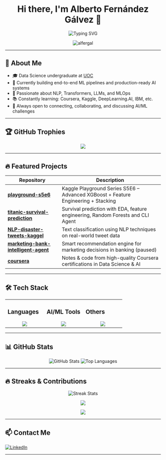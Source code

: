 <h1 align="center">Hi there, I'm Alberto Fernández Gálvez 👋</h1>

<p align="center">
  <img src="https://readme-typing-svg.herokuapp.com?font=Fira+Code&duration=3000&pause=1000&center=true&vCenter=true&width=435&lines=Aspiring+Data+Scientist;Machine+Learning+%7C+AI+%7C+NLP+%7C+LLMs;Kaggle+Competitor+%7C+Full-time+Learner" alt="Typing SVG" />
</p>

<p align="center">
  <img src="https://komarev.com/ghpvc/?username=alfergal&label=Profile%20views&color=0e75b6&style=flat" alt="alfergal" />
</p>

---

## 🧠 About Me

- 🎓 Data Science undergraduate at [UOC](https://www.uoc.edu/)
- 🧪 Currently building end-to-end ML pipelines and production-ready AI systems
- 🤖 Passionate about NLP, Transformers, LLMs, and MLOps
- 📚 Constantly learning: Coursera, Kaggle, DeepLearning.AI, IBM, etc.
- 💬 Always open to connecting, collaborating, and discussing AI/ML challenges

---

## 🏆 GitHub Trophies

<p align="center">
  <a href="https://github.com/ryo-ma/github-profile-trophy">
    <img src="https://github-profile-trophy.vercel.app/?username=alfergal&theme=flat&no-frame=true" />
  </a>
</p>

---

## 🔥 Featured Projects

| Repository | Description |
|------------|-------------|
| [**playground-s5e6**](https://github.com/alfergal/playground-s5e6) | Kaggle Playground Series S5E6 – Advanced XGBoost + Feature Engineering + Stacking |
| [**titanic-survival-prediction**](https://github.com/alfergal/titanic-survival-prediction) | Survival prediction with EDA, feature engineering, Random Forests and CLI Agent |
| [**NLP-disaster-tweets-kaggel**](https://github.com/alfergal/NLP-disaster-tweets-kaggel) | Text classification using NLP techniques on real-world tweet data |
| [**marketing-bank-intelligent-agent**](https://github.com/alfergal/marketing-bank-intelligent-agent) | Smart recommendation engine for marketing decisions in banking (paused) |
| [**coursera**](https://github.com/alfergal/coursera) | Notes & code from high-quality Coursera certifications in Data Science & AI |

---

## 🛠️ Tech Stack

<table><tr><td valign="top" width="33%">
  
### Languages
<div align="center">
  <img src="https://skillicons.dev/icons?i=python,sql,bash,java,html,css" />
</div>

</td><td valign="top" width="33%">

### AI/ML Tools
<div align="center">
  <img src="https://skillicons.dev/icons?i=sklearn,jupyter,tensorflow,pytorch,seaborn,matplotlib" />
</div>

</td><td valign="top" width="33%">

### Others
<div align="center">
  <img src="https://skillicons.dev/icons?i=git,github,docker,linux,vscode,fastapi" />
</div>

</td></tr></table>

---

## 📊 GitHub Stats

<p align="center">
  <img src="https://github-readme-stats.vercel.app/api?username=alfergal&show_icons=true&theme=default" alt="GitHub Stats" />
  <img src="https://github-readme-stats.vercel.app/api/top-langs/?username=alfergal&layout=compact&theme=default" alt="Top Languages" />
</p>

---

## 🔥 Streaks & Contributions

<p align="center">
  <img src="https://github-readme-streak-stats.herokuapp.com/?user=alfergal&theme=default" alt="Streak Stats" />
</p>

<p align="center">
  <img src="https://github-readme-activity-graph.vercel.app/graph?username=alfergal&theme=github" />
</p>

<p align="center">
  <img src="https://github-readme-stats.vercel.app/api?username=alfergal&show_icons=true&theme=default" />
</p>

---

## 📫 Contact Me

[![LinkedIn](https://img.shields.io/badge/LinkedIn-Alberto%20Fern%C3%A1ndez-blue?logo=linkedin)](https://www.linkedin.com/in/alberto-fernandez-galvez/?locale=en_US)

---

